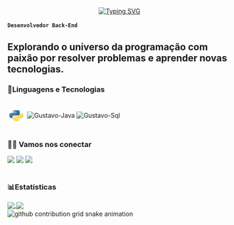 <div align="center">
  <a href="https://git.io/typing-svg">
    <img src="https://readme-typing-svg.demolab.com?font=Fira+Code&weight=500&size=30&pause=2000&color=ffffff&center=true&vCenter=true&random=false&width=524&lines=%F0%9F%91%8B+Eae!+Sou+Gustavo+de+Souza" alt="Typing SVG">
  </a>
</div>

**`Desenvolvedor Back-End`**

Explorando o universo da programação com paixão por resolver problemas e aprender novas tecnologias.
---
### 👾Linguagens e Tecnologias 
<div style="display: inline_block"><br>
  <img align="center" alt="Gustavo-Python" height="30" width="40" src="https://raw.githubusercontent.com/devicons/devicon/master/icons/python/python-original.svg">
    <img align="center" alt="Gustavo-Java" height="30" width="40" <img src="https://cdn.jsdelivr.net/gh/devicons/devicon@latest/icons/java/java-original.svg">
  <img align="center" alt="Gustavo-Sql" height="40" width="50" <img src="https://cdn.jsdelivr.net/gh/devicons/devicon@latest/icons/mysql/mysql-original-wordmark.svg">
</div>
<br>

### 🙋‍♂️ Vamos nos conectar 
<div> 
 <a href="https://wa.me/5581992343816" target="_blank"><img src="https://img.shields.io/badge/WhatsApp-25D366?style=for-the-badge&logo=whatsapp&logoColor=white" target="_blank"></a> 
  <a href = "mailto:gustavodesouza1301@gmail.com"><img src="https://img.shields.io/badge/-Gmail-%23333?style=for-the-badge&logo=gmail&logoColor=red" target="_blank"></a>
  <a href="https://www.linkedin.com/in/gustavo-souza13/" target="_blank"><img src="https://img.shields.io/badge/-LinkedIn-%230077B5?style=for-the-badge&logo=linkedin&logoColor=white" target="_blank"></a>   
</div>
<br>
<h3 align="left">📊Estatísticas</h3> 
<div>
<a href="https://github.com/GustavoSouza1301/github-readme-stats">
  <img height=150 align="center" src="https://github-readme-stats.vercel.app/api?username=GustavoSouza1301&show_icons=true&theme=tokyonight&include_all_commits=true&locale=pt-br" />
</a>
<a href="https://github.com/GustavoSouza1301/convoychat">
  <img height=150 align="center" src="https://github-readme-stats.vercel.app/api/top-langs?username=GustavoSouza1301&layout=compact&langs_count=5&card_width=50&show_icons=true&theme=tokyonight&include_all_commits=true&locale=pt-br" />
</a>
</div>

<picture align="center"> 
  <source media="(prefers-color-scheme: dark)" srcset="https://raw.githubusercontent.com/GustavoSouza1301/GustavoSouza1301/output/github-contribution-grid-snake-dark.svg">
  <source media="(prefers-color-scheme: light)" srcset="https://raw.githubusercontent.com/GustavoSouza1301/GustavoSouza1301/output/github-contribution-grid-snake-dark.svg">
  <img align="center" alt="github contribution grid snake animation" src="https://raw.githubusercontent.com/GustavoSouza1301/GustavoSouza1301/output/github-contribution-grid-
snake.svg">
</picture>
